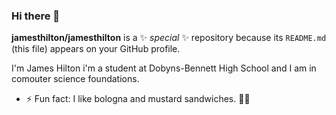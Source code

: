### Hi there 👋


**jamesthilton/jamesthilton** is a ✨ _special_ ✨ repository because its `README.md` (this file) appears on your GitHub profile.

I'm James Hilton i'm a student at Dobyns-Bennett High School and I am in comouter science foundations. 
- ⚡ Fun fact: I like bologna and mustard sandwiches. 🥪😂

